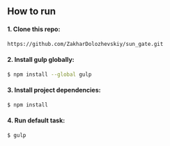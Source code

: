 
## How to run

#### 1. Clone this repo:

```sh
https://github.com/ZakharDolozhevskiy/sun_gate.git
```
#### 2. Install gulp globally:

```sh
$ npm install --global gulp
```

#### 3. Install project dependencies:

```sh
$ npm install
```

#### 4. Run default task:

```sh
$ gulp
```